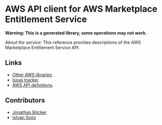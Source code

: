 # AWS API client for AWS Marketplace Entitlement Service

**Warning: This is a generated library, some operations may not work.**

*About the service:*
This reference provides descriptions of the AWS Marketplace Entitlement
Service API.

## Links

- [Other AWS libraries](https://github.com/agilord/aws_client/tree/master/generated).
- [Issue tracker](https://github.com/agilord/aws_client/issues).
- [AWS API definitions](https://github.com/aws/aws-sdk-js/tree/master/apis).

## Contributors

- [Jonathan Böcker](https://github.com/Schwusch)
- [Istvan Soós](https://github.com/isoos)

